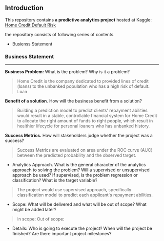## Introduction

This repository contains **a predictive analytics project** hosted at Kaggle:
[Home Credit Default Risk](https://www.kaggle.com/competitions/home-credit-default-risk/overview)

the repository consists of following series of contents.

- Busienss Statement

### Business Statement
------
**Business Problem:** What is the problem?  Why is it a problem?
>  Home Credit is the company dedicated to provided lines of credit (loans) to the unbanked population who has a high risk of default. Loan 

**Benefit of a solution**. How will the business benefit from a solution?
> Building a prediction model to predict clients' repayment abilities  would result in a stable, controllable financial system for Home Credit to allocate the right amount of funds to right people, which result in healthier lifecycle for personal loaners who has unbanked history.

**Success Metrics.** How will stakeholders judge whether the project was a success?
> Success Metrics are evaluated on area under the ROC curve (AUC) between the predicted probability and the observed target.

* Analytics Approach. What is the general character of the analytics approach to solving the problem? Will a supervised or unsupervised approach be used?  If supervised, is the problem regression or classification?  What is the target variable?
> The project would use supervised approach, specifically classification model to predict each applicant's repayment abilities.

* Scope: What will be delivered and what will be out of scope? What might be added later?
> In scope:
> Out of scope:

* Details: Who is going to execute the project? When will the project be finished? Are there important project milestones?
> 